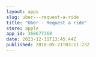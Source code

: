 ```yaml
---
layout: apps
slug: uber---request-a-ride
title: "Uber - Request a ride"
store: apple
app_id: 368677368
date: 2023-12-11T13:45:44Z
published: 2010-05-21T03:11:23Z
---
```

